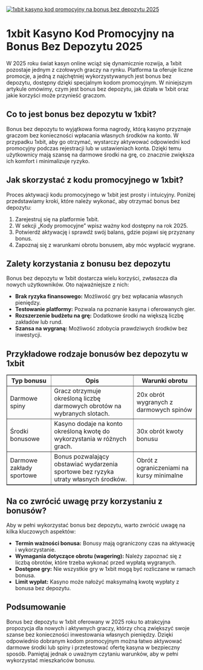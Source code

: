 [![1xbit kasyno kod promocyjny na bonus bez depozytu 2025](https://123-caf.pages.dev/gitsignup.png)](https://vrmoo.ru/Bt82HjjY)

<h1>1xbit Kasyno Kod Promocyjny na Bonus Bez Depozytu 2025</h1> <p>W 2025 roku świat kasyn online wciąż się dynamicznie rozwija, a 1xbit pozostaje jednym z czołowych graczy na rynku. Platforma ta oferuje liczne promocje, a jedną z najchętniej wykorzystywanych jest bonus bez depozytu, dostępny dzięki specjalnym kodom promocyjnym. W niniejszym artykule omówimy, czym jest bonus bez depozytu, jak działa w 1xbit oraz jakie korzyści może przynieść graczom.</p>  <h2>Co to jest bonus bez depozytu w 1xbit?</h2> <p>Bonus bez depozytu to wyjątkowa forma nagrody, którą kasyno przyznaje graczom bez konieczności wpłacania własnych środków na konto. W przypadku 1xbit, aby go otrzymać, wystarczy aktywować odpowiedni kod promocyjny podczas rejestracji lub w ustawieniach konta. Dzięki temu użytkownicy mają szansę na darmowe środki na grę, co znacznie zwiększa ich komfort i minimalizuje ryzyko.</p>  <h2>Jak skorzystać z kodu promocyjnego w 1xbit?</h2> <p>Proces aktywacji kodu promocyjnego w 1xbit jest prosty i intuicyjny. Poniżej przedstawiamy kroki, które należy wykonać, aby otrzymać bonus bez depozytu:</p> <ol>   <li>Zarejestruj się na platformie 1xbit.</li>   <li>W sekcji „Kody promocyjne” wpisz ważny kod dostępny na rok 2025.</li>   <li>Potwierdź aktywację i sprawdź swój balans, gdzie pojawi się przyznany bonus.</li>   <li>Zapoznaj się z warunkami obrotu bonusem, aby móc wypłacić wygrane.</li> </ol>  <h2>Zalety korzystania z bonusu bez depozytu</h2> <p>Bonus bez depozytu w 1xbit dostarcza wielu korzyści, zwłaszcza dla nowych użytkowników. Oto najważniejsze z nich:</p> <ul>   <li><strong>Brak ryzyka finansowego:</strong> Możliwość gry bez wpłacania własnych pieniędzy.</li>   <li><strong>Testowanie platformy:</strong> Pozwala na poznanie kasyna i oferowanych gier.</li>   <li><strong>Rozszerzenie budżetu na grę:</strong> Dodatkowe środki na większą liczbę zakładów lub rund.</li>   <li><strong>Szansa na wygraną:</strong> Możliwość zdobycia prawdziwych środków bez inwestycji.</li> </ul>  <h2>Przykładowe rodzaje bonusów bez depozytu w 1xbit</h2> <table border="1" cellpadding="5" cellspacing="0">   <thead>     <tr>       <th>Typ bonusu</th>       <th>Opis</th>       <th>Warunki obrotu</th>     </tr>   </thead>   <tbody>     <tr>       <td>Darmowe spiny</td>       <td>Gracz otrzymuje określoną liczbę darmowych obrotów na wybranych slotach.</td>       <td>20x obrót wygranych z darmowych spinów</td>     </tr>     <tr>       <td>Środki bonusowe</td>       <td>Kasyno dodaje na konto określoną kwotę do wykorzystania w różnych grach.</td>       <td>30x obrót kwoty bonusu</td>     </tr>     <tr>       <td>Darmowe zakłady sportowe</td>       <td>Bonus pozwalający obstawiać wydarzenia sportowe bez ryzyka utraty własnych środków.</td>       <td>Obrót z ograniczeniami na kursy minimalne</td>     </tr>   </tbody> </table>  <h2>Na co zwrócić uwagę przy korzystaniu z bonusów?</h2> <p>Aby w pełni wykorzystać bonus bez depozytu, warto zwrócić uwagę na kilka kluczowych aspektów:</p> <ul>   <li><strong>Termin ważności bonusa:</strong> Bonusy mają ograniczony czas na aktywację i wykorzystanie.</li>   <li><strong>Wymagania dotyczące obrotu (wagering):</strong> Należy zapoznać się z liczbą obrotów, które trzeba wykonać przed wypłatą wygranych.</li>   <li><strong>Dostępne gry:</strong> Nie wszystkie gry w 1xbit mogą być rozliczane w ramach bonusa.</li>   <li><strong>Limit wypłat:</strong> Kasyno może nałożyć maksymalną kwotę wypłaty z bonusa bez depozytu.</li> </ul>  <h2>Podsumowanie</h2> <p>Bonus bez depozytu w 1xbit oferowany w 2025 roku to atrakcyjna propozycja dla nowych i aktywnych graczy, którzy chcą zwiększyć swoje szanse bez konieczności inwestowania własnych pieniędzy. Dzięki odpowiednio dobranym kodom promocyjnym można łatwo aktywować darmowe środki lub spiny i przetestować ofertę kasyna w bezpieczny sposób. Pamiętaj jednak o uważnym czytaniu warunków, aby w pełni wykorzystać mieszkańców bonusu.</p>
